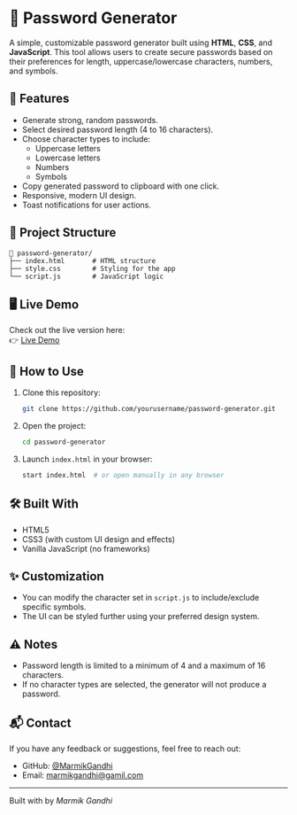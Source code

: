 
# 🔐 Password Generator

A simple, customizable password generator built using **HTML**, **CSS**, and **JavaScript**. This tool allows users to create secure passwords based on their preferences for length, uppercase/lowercase characters, numbers, and symbols.


## 🚀 Features

- Generate strong, random passwords.
- Select desired password length (4 to 16 characters).
- Choose character types to include:
  - Uppercase letters
  - Lowercase letters
  - Numbers
  - Symbols
- Copy generated password to clipboard with one click.
- Responsive, modern UI design.
- Toast notifications for user actions.

## 📂 Project Structure

```
📁 password-generator/
├── index.html       # HTML structure
├── style.css        # Styling for the app
└── script.js        # JavaScript logic
```

## 🖥️ Live Demo

Check out the live version here:  
👉 [Live Demo](https://password-generator-marmik.netlify.app/)

## 🔧 How to Use

1. Clone this repository:
   ```bash
   git clone https://github.com/yourusername/password-generator.git
   ```

2. Open the project:
   ```bash
   cd password-generator
   ```

3. Launch `index.html` in your browser:
   ```bash
   start index.html  # or open manually in any browser
   ```

## 🛠️ Built With

- HTML5
- CSS3 (with custom UI design and effects)
- Vanilla JavaScript (no frameworks)

## ✨ Customization

- You can modify the character set in `script.js` to include/exclude specific symbols.
- The UI can be styled further using your preferred design system.

## ⚠️ Notes

- Password length is limited to a minimum of 4 and a maximum of 16 characters.
- If no character types are selected, the generator will not produce a password.

## 📬 Contact

If you have any feedback or suggestions, feel free to reach out:

- GitHub: [@MarmikGandhi](https://github.com/MarmikGandhi)
- Email: [marmikgandhi@gamil.com](mailto:marmikgandhi@gamil.com)

---

Built with by *Marmik Gandhi*
